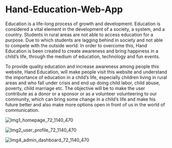 # Hand-Education-Web-App
Education is a life-long process of growth and development. Education is considered 
a vital element in the development of a society, a system, and a country. Students in rural areas 
are not able to access education for a purpose. Due to which students are lagging behind in 
society and not able to compete with the outside world. In order to overcome this, Hand 
Education is been created to create awareness and bring happiness in a child’s life, through the 
medium of education, technology and fun events. 

To provide quality education and increase awareness among people this website, 
Hand Education, will make people visit this website and understand the importance of 
education in a child’s life, especially children living in rural areas and who fall under crisis and 
end up doing child labor, child abuse, poverty, child marriage etc. The objective will be to 
make the user contribute as a donor or a sponsor or as a volunteer volunteering to our 
community, which can bring some change in a child’s life and make his future better and also 
make more options open in front of us in the world of communication. 

![Img1_homepage_72_1140_470](https://user-images.githubusercontent.com/67405598/162510570-37a4566a-c40b-4fcf-bf48-bf5f49772c6f.jpg)

![Img2_user_profile_72_1140_470](https://user-images.githubusercontent.com/67405598/162510609-fcb65cd3-e12c-47a0-b881-3912be82d419.jpg)

![Img4_admin_dashboard_72_1140_470](https://user-images.githubusercontent.com/67405598/162510639-61f5c81a-2636-4ec7-bf02-2bc7441b14e9.jpg)
